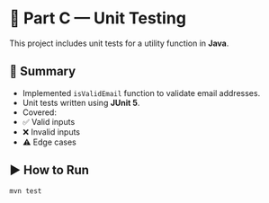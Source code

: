# 🧪 Part C — Unit Testing
This project includes unit tests for a utility function in **Java**.
## 📌 Summary
- Implemented `isValidEmail` function to validate email addresses.
- Unit tests written using **JUnit 5**.
- Covered:
 - ✅ Valid inputs  
 - ❌ Invalid inputs  
 - ⚠️ Edge cases  
## ▶️ How to Run
```bash
mvn test